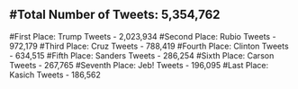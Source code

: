 #Total Number of Tweets: 5,354,762 
---
#First Place: Trump Tweets - 2,023,934
#Second Place: Rubio Tweets - 972,179
#Third Place: Cruz Tweets - 788,419
#Fourth Place: Clinton Tweets - 634,515
#Fifth Place: Sanders Tweets - 286,254
#Sixth Place: Carson Tweets - 267,765
#Seventh Place: Jeb! Tweets - 196,095
#Last Place: Kasich Tweets - 186,562
